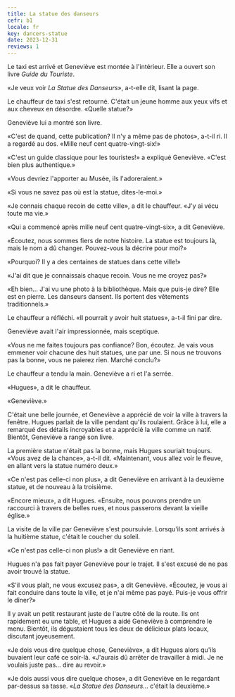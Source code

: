 ```yaml
---
title: La statue des danseurs
cefr: b1
locale: fr
key: dancers-statue
date: 2023-12-31
reviews: 1
---
```


Le taxi est arrivé et Geneviève est montée à l'intérieur. Elle a ouvert son livre *Guide du Touriste*.

«Je veux voir *La Statue des Danseurs*», a-t-elle dit, lisant la page.

Le chauffeur de taxi s'est retourné. C'était un jeune homme aux yeux vifs et aux cheveux en désordre. «Quelle statue?»

Geneviève lui a montré son livre.

«C'est de quand, cette publication? Il n'y a même pas de photos», a-t-il ri. Il a regardé au dos. «Mille neuf cent quatre-vingt-six!»

«C'est un guide classique pour les touristes!» a expliqué Geneviève. «C'est bien plus authentique.»

«Vous devriez l'apporter au Musée, ils l'adoreraient.»

«Si vous ne savez pas où est la statue, dites-le-moi.»

«Je connais chaque recoin de cette ville», a dit le chauffeur. «J'y ai vécu toute ma vie.»

«Qui a commencé après mille neuf cent quatre-vingt-six», a dit Geneviève.

«Écoutez, nous sommes fiers de notre histoire. La statue est toujours là, mais le nom a dû changer. Pouvez-vous la décrire pour moi?»

«Pourquoi? Il y a des centaines de statues dans cette ville!»

«J'ai dit que je connaissais chaque recoin. Vous ne me croyez pas?»

«Eh bien... J'ai vu une photo à la bibliothèque. Mais que puis-je dire? Elle est en pierre. Les danseurs dansent. Ils portent des vêtements traditionnels.»

Le chauffeur a réfléchi. «Il pourrait y avoir huit statues», a-t-il fini par dire.

Geneviève avait l'air impressionnée, mais sceptique.

«Vous ne me faites toujours pas confiance? Bon, écoutez. Je vais vous emmener voir chacune des huit statues, une par une. Si nous ne trouvons pas la bonne, vous ne paierez rien. Marché conclu?»

Le chauffeur a tendu la main. Geneviève a ri et l'a serrée.

«Hugues», a dit le chauffeur.

«Geneviève.»

C'était une belle journée, et Geneviève a apprécié de voir la ville à travers la fenêtre. Hugues parlait de la ville pendant qu'ils roulaient. Grâce à lui, elle a remarqué des détails incroyables et a apprécié la ville comme un natif. Bientôt, Geneviève a rangé son livre.

La première statue n'était pas la bonne, mais Hugues souriait toujours. «Vous avez de la chance», a-t-il dit. «Maintenant, vous allez voir le fleuve, en allant vers la statue numéro deux.»

«Ce n'est pas celle-ci non plus», a dit Geneviève en arrivant à la deuxième statue, et de nouveau à la troisième.

«Encore mieux», a dit Hugues. «Ensuite, nous pouvons prendre un raccourci à travers de belles rues, et nous passerons devant la vieille église.»

La visite de la ville par Geneviève s'est poursuivie. Lorsqu'ils sont arrivés à la huitième statue, c'était le coucher du soleil.

«Ce n'est pas celle-ci non plus!» a dit Geneviève en riant.

Hugues n'a pas fait payer Geneviève pour le trajet. Il s'est excusé de ne pas avoir trouvé la statue.

«S'il vous plaît, ne vous excusez pas», a dit Geneviève. «Écoutez, je vous ai fait conduire dans toute la ville, et je n'ai même pas payé. Puis-je vous offrir le dîner?»

Il y avait un petit restaurant juste de l'autre côté de la route. Ils ont rapidement eu une table, et Hugues a aidé Geneviève à comprendre le menu. Bientôt, ils dégustaient tous les deux de délicieux plats locaux, discutant joyeusement.

«Je dois vous dire quelque chose, Geneviève», a dit Hugues alors qu'ils buvaient leur café ce soir-là. «J'aurais dû arrêter de travailler à midi. Je ne voulais juste pas... dire au revoir.»

«Je dois aussi vous dire quelque chose», a dit Geneviève en le regardant par-dessus sa tasse. «*La Statue des Danseurs*... c'était la deuxième.»
